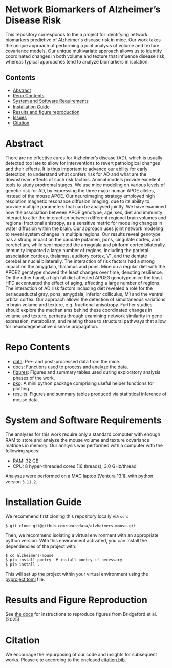 # Network Biomarkers of Alzheimer’s Disease Risk

This repository corresponds to the a project for identifying network biomarkers predictive of Alzheimer's disease risk in mice. Our work takes the unique approach of performing a joint analysis of volume and texture covariance models. Our unique multivariate approach allows us to identify coordinated changes in both volume and texture that influence disease risk, whereas typical approaches tend to analyze biomarkers in isolation. 

## Contents

- [Abstract](#abstract)
- [Repo Contents](#repo-contents)
- [System and Software Requirements](#system-and-software-requirements)
- [Installation Guide](#installation-guide)
- [Results and figure reproduction](#results-and-figure-reproduction)
- [Issues](https://github.com/neurodata/alzheimers-mouse/issues)
- [Citation](#citation)

# Abstract

There are no effective cures for Alzheimer’s disease (AD), which is usually detected too late to allow for interventions to revert pathological changes and their effects. It is thus important to advance our ability for early detection, to understand what confers risk for AD and what are the downstream effects of such risk factors. Animal models provide excellent tools to study prodromal stages. We use mice modeling on various levels of genetic risk for AD, by expressing the three major human APOE alleles, instead of the mouse APOE. Our neuroimaging strategy employed high resolution magnetic resonance diffusion imaging, due to its ability to provide multiple parameters that can be analysed jointly. We have examined how the association between APOE genotype, age, sex, diet and immunity interact to alter the interaction between different regional brain volumes and regional fractional anistropy, as a sensitive metric for modeling changes in water diffusion within the brain. Our approach uses joint network modeling to reveal system changes in multiple regions. Our results reveal genotype has a strong impact on the caudate putamen, pons, cingulate cortex, and cerebellum, while sex impacted the amygdala and piriform cortex bilaterally. Immunity impacted a large number of regions, including the parietal association cortices, thalamus, auditory cortex, V1, and the dentate cerebellar nuclei bilaterally. The interaction of risk factors had a strong impact on the amygdala, thalamus and pons.  Mice on a regular diet with the APOE2 genotype showed the least changes over time, denoting resilience. On the other hand, a high fat diet affected APOE3 genotype mice the least. HFD accentuated the effect of aging, affecting a large number of regions. The interaction of AD risk factors including diet revealed a role for the periaqueductal gray, pons, amygdala, inferior colliculus, M1 and the ventral orbital cortex. Our approach allows the detection of simultaneous variations in brain volume and texture, e.g. fractional anisotropy. Further studies should explore the mechanisms behind these coordinated changes in volume and texture, perhaps through examining network similarity in gene expression, metabolism, and relating those to structural pathways that allow for neurodegenerative disease propagation.

# Repo Contents
- [data](./data): Pre- and post-processed data from the mice.
- [docs](./docs): Functions used to process and analyze the data.
- [figures](./figures): Figures and summary tables used during exploratory analysis phases of the work.
- [pkg](./pkg): A mini python package comprising useful helper functions for plotting.
- [results](./results): Figures and summary tables produced via statistical inference of mouse data.

# System and Software Requirements

The analyses for this work require only a standard computer with enough RAM to store and analyze the mouse volume and texture covariance matrices in memory. Our analysis was performed with a computer with the following specs:

- RAM: 32 GB
- CPU: 8 hyper-threaded cores (16 threads), 3.0 GHz/thread

Analyses were performed on a MAC laptop (Ventura 13.1), with python version `3.11.2`. 


# Installation Guide

We recommend first cloning this repository locally via `ssh`:

```
$ git clone git@github.com:neurodata/alzheimers-mouse.git
```

Then, we recommend isolating a virtual environment with an appropriate python version. With this environment activated, you can install the dependencies of the project with:

```
$ cd alzheimers-mouse
$ pip install poetry  # install poetry if necessary
$ pip install .
```

This will set up the project within your virtual environment using the [pyproject.toml](./pyproject.toml) file. 

# Results and Figure Reproduction

See [the docs](https://github.com/neurodata/alzheimers-mouse/main/docs) for instructions to reproduce figures from Bridgeford et al. (2025). 

# Citation

We encourage the repurposing of our code and insights for subsequent works. Please cite according to the enclosed [citation.bib](./citation.bib).
